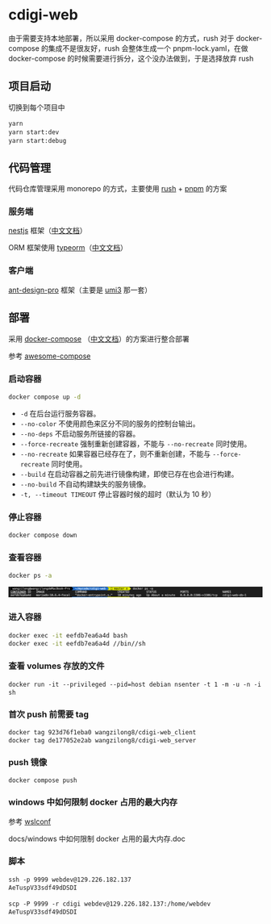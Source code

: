 # cdigi-web

由于需要支持本地部署，所以采用 docker-compose 的方式，rush 对于 docker-compose 的集成不是很友好，rush 会整体生成一个 pnpm-lock.yaml，在做 docker-compose 的时候需要进行拆分，这个没办法做到，于是选择放弃 rush

## 项目启动

切换到每个项目中

```bash
yarn
yarn start:dev
yarn start:debug
```

## 代码管理

代码仓库管理采用 monorepo 的方式，主要使用 [rush](https://rushjs.io/zh-cn/pages/intro/get_started/) + [pnpm](https://pnpm.io/zh/installation) 的方案

### 服务端

[nestjs](https://docs.nestjs.com/first-steps 'nestjs') 框架（[中文文档](https://docs.nestjs.cn/8/firststeps?id=%e8%bf%90%e8%a1%8c%e5%ba%94%e7%94%a8%e7%a8%8b%e5%ba%8f)）

ORM 框架使用 [typeorm](https://typeorm.io/migrations)（[中文文档](https://typeorm.biunav.com/zh/#%E5%AE%89%E8%A3%85)）

### 客户端

[ant-design-pro](https://pro.ant.design/zh-CN/docs/getting-started/ 'nestjs') 框架（主要是 [umi3](https://v3.umijs.org/zh-CN/docs/getting-started) 那一套）

## 部署

采用 [docker-compose](https://docs.docker.com/compose/) （[中文文档](https://vuepress.mirror.docker-practice.com/compose/commands/#top)）的方案进行整合部署

参考 [awesome-compose](https://github.com/docker/awesome-compose)

### 启动容器

```bash
docker compose up -d
```

- `-d` 在后台运行服务容器。
- `--no-color` 不使用颜色来区分不同的服务的控制台输出。
- `--no-deps` 不启动服务所链接的容器。
- `--force-recreate` 强制重新创建容器，不能与 `--no-recreate` 同时使用。
- `--no-recreate` 如果容器已经存在了，则不重新创建，不能与 `--force-recreate` 同时使用。
- `--build` 在启动容器之前先进行镜像构建，即使已存在也会进行构建。
- `--no-build` 不自动构建缺失的服务镜像。
- `-t, --timeout TIMEOUT` 停止容器时候的超时（默认为 10 秒）

### 停止容器

```bash
docker compose down
```

### 查看容器

```bash
docker ps -a
```

![1658751528983](image/readme/1658751528983.png)

### 进入容器

```bash
docker exec -it eefdb7ea6a4d bash
docker exec -it eefdb7ea6a4d //bin//sh
```

### 查看 volumes 存放的文件

```
docker run -it --privileged --pid=host debian nsenter -t 1 -m -u -n -i sh
```

### 首次 push 前需要 tag

```
docker tag 923d76f1eba0 wangzilong8/cdigi-web_client
docker tag de177052e2ab wangzilong8/cdigi-web_server
```

### push 镜像

```
docker compose push
```

### windows 中如何限制 docker 占用的最大内存

参考 [wslconf](https://docs.microsoft.com/zh-cn/windows/wsl/wsl-config#wslconf)

docs/windows 中如何限制 docker 占用的最大内存.doc

### 脚本

```
ssh -p 9999 webdev@129.226.182.137
AeTuspV33sdf49dDSDI

scp -P 9999 -r cdigi webdev@129.226.182.137:/home/webdev
AeTuspV33sdf49dDSDI
```
